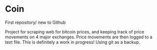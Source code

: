 # Coin
First repository/ new to Github

Project for scraping web for bitcoin prices, and keeping track of price movements on 4 major exchanges. 
Price movements are then logged to a text file. This is definitely a work in progress! Using git as a backup. 
